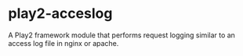 # play2-acceslog
A Play2 framework module that performs request logging similar to an access log file in nginx or apache.
